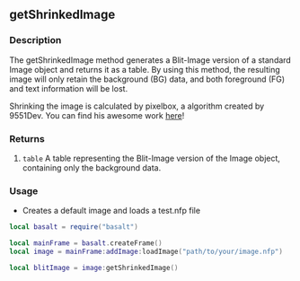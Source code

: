 ## getShrinkedImage

### Description

The getShrinkedImage method generates a Blit-Image version of a standard Image object and returns it as a table. By using this method, the resulting image will only retain the background (BG) data, and both foreground (FG) and text information will be lost.

Shrinking the image is calculated by pixelbox, a algorithm created by 9551Dev. You can find his awesome work [here](https://github.com/9551-Dev/apis/blob/main/pixelbox_lite.lua)!

### Returns

1. `table` A table representing the Blit-Image version of the Image object, containing only the background data.

### Usage

* Creates a default image and loads a test.nfp file

```lua
local basalt = require("basalt")

local mainFrame = basalt.createFrame()
local image = mainFrame:addImage:loadImage("path/to/your/image.nfp")

local blitImage = image:getShrinkedImage()
```
